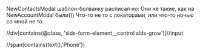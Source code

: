 NewContactsModal шаблон-болванку расписал но:
Они не такие, как на NewAccountModal были)))
Что-то не то с локаторами, или что-то ночью со мной не то.


//div[contains(@class, 'slds-form-element__control slds-grow')]//input

//span[contains(text(),'Phone')]